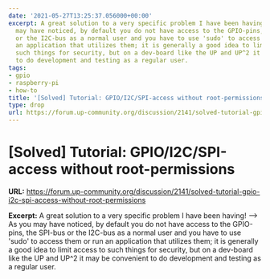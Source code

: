 ```yaml
---
date: '2021-05-27T13:25:37.056000+00:00'
excerpt: A great solution to a very specific problem I have been having! --> As you
  may have noticed, by default you do not have access to the GPIO-pins, the SPI-bus
  or the I2C-bus as a normal user and you have to use 'sudo' to access them or run
  an application that utilizes them; it is generally a good idea to limit access to
  such things for security, but on a dev-board like the UP and UP^2 it may be convenient
  to do development and testing as a regular user.
tags:
- gpio
- raspberry-pi
- how-to
title: '[Solved] Tutorial: GPIO/I2C/SPI-access without root-permissions'
type: drop
url: https://forum.up-community.org/discussion/2141/solved-tutorial-gpio-i2c-spi-access-without-root-permissions
---
```


# [Solved] Tutorial: GPIO/I2C/SPI-access without root-permissions

**URL:** https://forum.up-community.org/discussion/2141/solved-tutorial-gpio-i2c-spi-access-without-root-permissions

**Excerpt:** A great solution to a very specific problem I have been having! --> As you may have noticed, by default you do not have access to the GPIO-pins, the SPI-bus or the I2C-bus as a normal user and you have to use 'sudo' to access them or run an application that utilizes them; it is generally a good idea to limit access to such things for security, but on a dev-board like the UP and UP^2 it may be convenient to do development and testing as a regular user.
